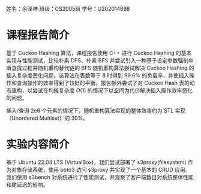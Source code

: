 姓名：余泽坤
班级：CS2005班
学号：U202014698

# 课程报告简介
基于 Cuckoo Hashing 算法，课程报告使用 C++ 进行 Cuckoo Hashing 的基本实现与性能测试，比较朴素 DFS、朴素 BFS 并尝试引入一种基于设定参数强制中断查找过程并随机重构替代链的 BFS 随机重构算法尝试解决 Cuckoo Hashing 的插入复杂度恶化问题。该算法在表数等于 8 时得到 99.6% 的负载率，并使插入操作和查询操作的效率得到了较好的平衡。报告额外尝试了对 Cuckoo Hash 表的动态重构，以尝试在均摊复杂度 $O(1)$ 的情况下以空间为代价解决插入操作效率恶化的问题。

插入/查询 2e6 个元素的情况下，随机重构算法实现的整体效率约为 STL 实现（Unordered Multiset）的 30%。

# 实验内容简介

基于 Ubuntu 22.04 LTS (VirtualBox)，我们尝试部署了 s3proxy(filesystem) 作为对象存储系统，使用 boto3 访问 s3proxy 并实现了一个基本的 CRUD 应用。我们使用 s3bench 对系统进行了性能测试，并观察了客户端数目对系统整体性能和尾延迟的影响。
